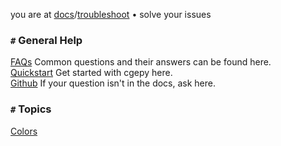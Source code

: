 you are at [docs](https://cgepy.github.io/docs)/[troubleshoot](https://cgepy.github.io/docs/troubleshoot) • solve your issues


### `#` General Help
[FAQs](https://cgepy.github.io/faqs) Common questions and their answers can be found here.\
[Quickstart](https://cgepy.github.io/docs/quickstart) Get started with cgepy here.\
[Github](https://github.com/catbox305/cge/discussions) If your question isn't in the docs, ask here.

### `#` Topics
[Colors](https://cgepy.github.io/docs/troubleshoot/colors)
